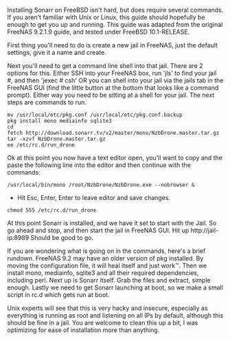 Installing Sonarr on FreeBSD isn't hard, but does require several commands.  If you aren't familiar with Unix or Linux, this guide should hopefully be enough to get you up and running.  This guide was adapted from the original FreeNAS 9.2.1.9 guide, and tested under FreeBSD 10.1-RELEASE.

First thing you'll need to do is create a new jail in FreeNAS, just the default settings, give it a name and create.

Next you'll need to get a command line shell into that jail.  There are 2 options for this. Either SSH into your FreeNAS box, run 'jls' to find your jail #, and then 'jexec # csh' OR you can shell into your jail via the jails tab in the FreeNAS GUI (find the little button at the bottom that looks like a command prompt). Either way you need to be sitting at a shell for your jail. The next steps are commands to run.

```
mv /usr/local/etc/pkg.conf /usr/local/etc/pkg.conf.backup
pkg install mono mediainfo sqlite3
cd
fetch http://download.sonarr.tv/v2/master/mono/NzbDrone.master.tar.gz
tar -xzvf NzbDrone.master.tar.gz
ee /etc/rc.d/run_drone
```

Ok at this point you now have a text editor open, you'll want to copy and the paste the following line into the editor and then continue with the commands:

`/usr/local/bin/mono /root/NzbDrone/NzbDrone.exe --nobrowser &`

* Hit Esc, Enter, Enter to leave editor and save changes.

`chmod 555 /etc/rc.d/run_drone`

At this point Sonarr is installed, and we have it set to start with the Jail.  So go ahead and stop, and then start the jail in FreeNAS GUI. Hit up http://jail-ip:8989 Should be good to go.

If you are wondering what is going on in the commands, here's a brief rundown. FreeNAS 9.2 may have an older version of pkg installed. By moving the configuration file, it will heal itself and just work™. Then we install mono, mediainfo, sqlite3 and all their required dependencies, including perl.  Next up is Sonarr itself.  Grab the files and extract, simple enough.  Lastly we need to get Sonarr launching at boot, so we make a small script in rc.d which gets run at boot.

Unix experts will see that this is very hacky and insecure, especially as everything is running as root and listening on all IPs by default, although this should be fine in a jail.  You are welcome to clean this up a bit, I was optimizing for ease of installation more than anything.